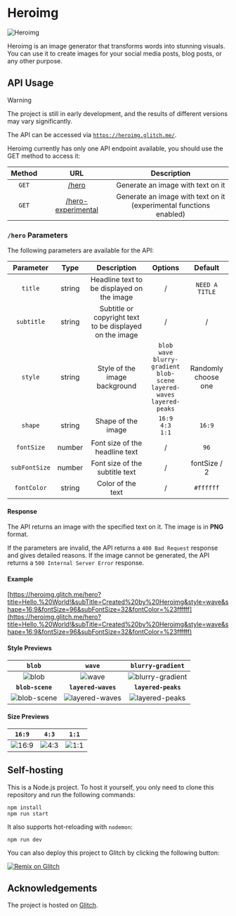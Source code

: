 # Heroimg

![Heroimg](https://heroimg.glitch.me/hero?style=blob&title=Heroimg&subTitle=Transforming%20Words%20into%20Stunning%20Visuals!&subFontSize=32)

Heroimg is an image generator that transforms words into stunning visuals. You can use it to create images for your social media posts, blog posts, or any other purpose.

## API Usage

> [!WARNING]
> The project is still in early development, and the results of different versions may vary significantly.

The API can be accessed via  [`https://heroimg.glitch.me/`](https://heroimg.glitch.me/).

Heroimg currently has only one API endpoint available, you should use the GET method to access it:

| **Method** | **URL** | **Description** |
|:--:|:--:|:--:|
| `GET` | [/hero](#hero-parameters) | Generate an image with text on it |
| `GET` | [/hero-experimental](#hero-parameters) | Generate an image with text on it<br>(experimental functions enabled) |

### `/hero` Parameters

The following parameters are available for the API:

| **Parameter** | **Type** | **Description** | **Options** | **Default** |
|:--:|:--:|:--:|:--:|:--:|
| `title` | string | Headline text to be displayed on the image | / | `NEED A TITLE` |
| `subtitle` | string | Subtitle or copyright text to be displayed on the image | / | / |
| `style` | string | Style of the image background | `blob`<br>`wave`<br>`blurry-gradient`<br>`blob-scene`<br>`layered-waves`<br>`layered-peaks` | Randomly choose one |
| `shape` | string | Shape of the image | `16:9`<br>`4:3`<br>`1:1` | `16:9` |
| `fontSize` | number | Font size of the headline text | / | `96` |
| `subFontSize` | number | Font size of the subtitle text | / | fontSize / 2 |
| `fontColor` | string | Color of the text | / | `#ffffff` |

#### Response

The API returns an image with the specified text on it. The image is in **PNG** format.

If the parameters are invalid, the API returns a `400 Bad Request` response and gives detailed reasons. If the image cannot be generated, the API returns a `500 Internal Server Error` response.

#### Example

[https://heroimg.glitch.me/hero?title=Hello,%20World!&subTitle=Created%20by%20Heroimg&style=wave&shape=16:9&fontSize=96&subFontSize=32&fontColor=%23ffffff](https://heroimg.glitch.me/hero?title=Hello,%20World!&subTitle=Created%20by%20Heroimg&style=wave&shape=16:9&fontSize=96&subFontSize=32&fontColor=%23ffffff)

#### Style Previews

| **`blob`** | **`wave`** | **`blurry-gradient`** |
|:--:|:--:|:--:|
| ![blob](https://heroimg.glitch.me/hero?style=blob&title=Heroimg&subTitle=blob) | ![wave](https://heroimg.glitch.me/hero?style=wave&title=Heroimg&subTitle=wave) | ![blurry-gradient](https://heroimg.glitch.me/hero?style=blurry-gradient&title=Heroimg&subTitle=blurry-gradient) |
| **`blob-scene`** | **`layered-waves`** | **`layered-peaks`** |
| ![blob-scene](https://heroimg.glitch.me/hero?style=blob-scene&title=Heroimg&subTitle=blob-scene) | ![layered-waves](https://heroimg.glitch.me/hero?style=layered-waves&title=Heroimg&subTitle=layered-waves) | ![layered-peaks](https://heroimg.glitch.me/hero?style=layered-peaks&title=Heroimg&subTitle=layered-peaks) |

#### Size Previews

| **`16:9`** | **`4:3`** | **`1:1`** |
|:--:|:--:|:--:|
| ![16:9](https://heroimg.glitch.me/hero?shape=16:9&title=Heroimg&subTitle=16:9) | ![4:3](https://heroimg.glitch.me/hero?shape=4:3&title=Heroimg&subTitle=4:3) | ![1:1](https://heroimg.glitch.me/hero?shape=1:1&title=Heroimg&subTitle=1:1) |

## Self-hosting

This is a Node.js project. To host it yourself, you only need to clone this repository and run the following commands:

```shell
npm install
npm run start
```

It also supports hot-reloading with `nodemon`:

```shell
npm run dev
```

You can also deploy this project to Glitch by clicking the following button:

[![Remix on Glitch](https://cdn.glitch.com/2703baf2-b643-4da7-ab91-7ee2a2d00b5b%2Fremix-button-v2.svg)](https://glitch.com/edit/#!/remix/Heroimg)

## Acknowledgements

The project is hosted on [Glitch](https://glitch.com/).
